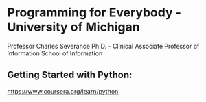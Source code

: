 # Programming for Everybody - University of Michigan
Professor Charles Severance Ph.D. - Clinical Associate Professor of Information School of Information

## Getting Started with Python:
https://www.coursera.org/learn/python
